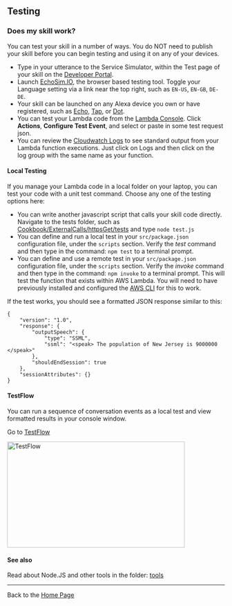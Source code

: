 ## Testing <a id="title"></a>
### Does my skill work?

You can test your skill in a number of ways.   You do NOT need to publish your skill before you can begin testing and using it on any of your devices.

 + Type in your utterance to the Service Simulator, within the Test page of your skill on the [Developer Portal](https://developer.amazon.com/edw/home.html#/skills/list).
 + Launch [EchoSim.IO](https://echosim.io), the browser based testing tool.  Toggle your Language setting via a link near the top right, such as ```EN-US```, ```EN-GB```, ```DE-DE```.
 + Your skill can be launched on any Alexa device you own or have registered, such as [Echo](https://www.amazon.com/echo), [Tap](https://www.amazon.com/tap), or [Dot](https://www.amazon.com/dot).
 + You can test your Lambda code from the [Lambda Console](https://console.aws.amazon.com/lambda/home). Click **Actions**, **Configure Test Event**, and select or paste in some test request json.
 + You can review the [Cloudwatch Logs](https://console.aws.amazon.com/cloudwatch/home#logs:) to see standard output from your Lambda function executions.  Just click on Logs and then click on the log group with the same name as your function.

#### Local Testing

If you manage your Lambda code in a local folder on your laptop, you can test your code with a unit test command.  Choose any one of the testing options here:

   + You can write another javascript script that calls your skill code directly.  Navigate to the tests folder, such as [Cookbook/ExternalCalls/httpsGet/tests](https://github.com/alexa/alexa-cookbook/tree/master/external-calls/httpsGet/tests) and type ```node test.js```
   + You can define and run a local test in your ```src/package.json``` configuration file, under the ```scripts``` section.  Verify the *test* command and then type in the command: ```npm test``` to a terminal prompt.
   + You can define and use a remote test in your ```src/package.json``` configuration file, under the ```scripts``` section.  Verify the *invoke* command and then type in the command: ```npm invoke``` to a terminal prompt.  This will test the function that exists within AWS Lambda.  You will need to have previously installed and configured the [AWS CLI](https://developer.amazon.com/blogs/post/Tx1UE9W1NQ0GYII/publishing-your-skill-code-to-lambda-via-the-command-line-interface) for this to work.

If the test works, you should see a formatted JSON response similar to this:

```
{
	"version": "1.0",
	"response": {
		"outputSpeech": {
			"type": "SSML",
			"ssml": "<speak> The population of New Jersey is 9000000 </speak>"
		},
		"shouldEndSession": true
	},
	"sessionAttributes": {}
}
```

#### TestFlow
You can run a sequence of conversation events as a local test and view formatted results in your console window.

Go to [TestFlow](TestFlow)

<img src="https://m.media-amazon.com/images/G/01/cookbook/testflow_default._TTH_.png" alt="TestFlow" width="411" height="245">


#### See also
Read about Node.JS and other tools in the folder: [tools](../tools#title)


<hr />

Back to the [Home Page](../README.md#title)

